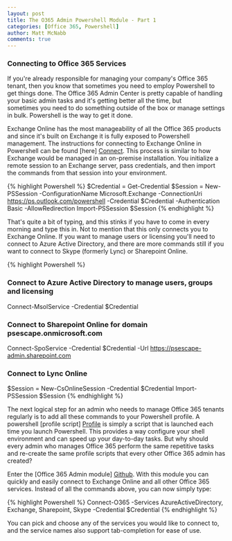 ```yaml
---
layout: post
title: The O365 Admin Powershell Module - Part 1
categories: [Office 365, Powershell]
author: Matt McNabb
comments: true
---
```


[Connect]: https://technet.microsoft.com/en-us/library/jj984289(v=exchg.150).aspx
[Profile]: http://blogs.technet.com/b/heyscriptingguy/archive/2013/01/04/understanding-and-using-powershell-profiles.aspx
[Github]: https://github.com/mattmcnabb/O365Admin

### Connecting to Office 365 Services
If you're already responsible for managing your company's Office 365 tenant, then you know that sometimes you need to employ Powershell to get things done. The Office 365 Admin Center is pretty capable of handling your basic admin tasks and it's getting better all the time, but sometimes you need to do something outside of the box or manage settings in bulk. Powershell is the way to get it done.

Exchange Online has the most manageability of all the Office 365 products and since it's built on Exchange it is fully exposed to Powershell management. The instructions for connecting to Exchange Online in Powershell can be found [here] [Connect]. This process is similar to how Exchange would be managed in an on-premise installation. You initialize a remote session to an Exchange server, pass credentials, and then import the commands from that session into your environment.

{% highlight Powershell %}
$Credential = Get-Credential
$Session = New-PSSession -ConfigurationName Microsoft.Exchange -ConnectionUri https://ps.outlook.com/powershell -Credential $Credential -Authentication Basic -AllowRedirection
Import-PSSession $Session
{% endhighlight %}

That's quite a bit of typing, and this stinks if you have to come in every morning and type this in. Not to mention that this only connects you to Exchange Online. If you want to manage users or licensing you'll need to connect to Azure Active Directory, and there are more commands still if you want to connect to Skype (formerly Lync) or Sharepoint Online.

{% highlight Powershell %}
### Connect to Azure Active Directory to manage users, groups and licensing
Connect-MsolService -Credential $Credential

### Connect to Sharepoint Online for domain psescape.onmicrosoft.com
Connect-SpoService -Credential $Credential -Url https://psescape-admin.sharepoint.com

### Connect to Lync Online
$Session = New-CsOnlineSession -Credential $Credential
Import-PSSession $Session
{% endhighlight %}

The next logical step for an admin who needs to manage Office 365 tenants regularly is to add all these commands to your Powershell profile. A powershell [profile script] [Profile] is simply a script that is launched each time you launch Powershell. This provides a way configure your shell environment and can speed up your day-to-day tasks. But why should every admin who manages Office 365 perform the same repetitive tasks and re-create the same profile scripts that every other Office 365 admin has created?

Enter the [Office 365 Admin module] [Github]. With this module you can quickly and easily connect to Exchange Online and all other Office 365 services. Instead of all the commands above, you can now simply type:

{% highlight Powershell %}
Connect-O365 -Services AzureActiveDirectory, Exchange, Sharepoint, Skype -Credential $Credential
{% endhighlight %}

You can pick and choose any of the services you would like to connect to, and the service names also support tab-completion for ease of use.